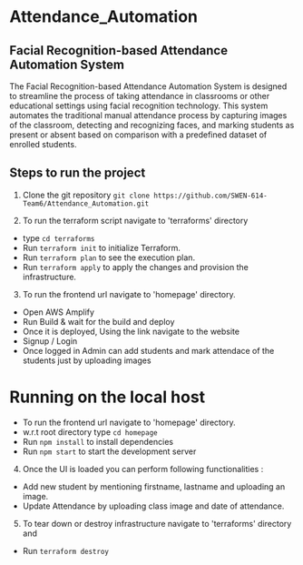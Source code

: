 # Attendance_Automation

## Facial Recognition-based Attendance Automation System

The Facial Recognition-based Attendance Automation System is designed to streamline the process of taking attendance in classrooms or other educational settings using facial recognition technology. This system automates the traditional manual attendance process by capturing images of the classroom, detecting and recognizing faces, and marking students as present or absent based on comparison with a predefined dataset of enrolled students.

## Steps to run the project

1. Clone the git repository
   `git clone https://github.com/SWEN-614-Team6/Attendance_Automation.git`

2. To run the terraform script navigate to 'terraforms' directory

- type `cd terraforms`
- Run `terraform init` to initialize Terraform.
- Run `terraform plan` to see the execution plan.
- Run `terraform apply` to apply the changes and provision the infrastructure.

3. To run the frontend url navigate to 'homepage' directory.

- Open AWS Amplify
- Run Build & wait for the build and deploy
- Once it is deployed, Using the link navigate to the website
- Signup / Login
- Once logged in Admin can add students and mark attendace of the students just by uploading images

# Running on the local host

- To run the frontend url navigate to 'homepage' directory.
- w.r.t root directory type `cd homepage`
- Run `npm install` to install dependencies
- Run `npm start` to start the development server

4. Once the UI is loaded you can perform following functionalities :

- Add new student by mentioning firstname, lastname and uploading an image.
- Update Attendance by uploading class image and date of attendance.

5. To tear down or destroy infrastructure navigate to 'terraforms' directory and

- Run `terraform destroy`
